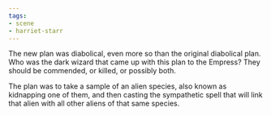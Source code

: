 ```yaml
---
tags:
- scene
- harriet-starr
---
```


The new plan was diabolical, even more so than the original diabolical
plan. Who was the dark wizard that came up with this plan to the
Empress? They should be commended, or killed, or possibly both.

The plan was to take a sample of an alien species, also known as
kidnapping one of them, and then casting the sympathetic spell that will
link that alien with all other aliens of that same species.
